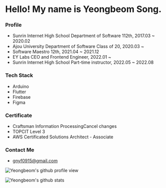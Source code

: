 # Hello! My name is Yeongbeom Song.

### Profile
- Sunrin Internet High School Department of Software 112th, 2017.03 ~ 2020.02
- Ajou University Department of Software Class of 20, 2020.03 ~
- Software Maestro 12th, 2021.04 ~ 2021.12
- EY Labs CEO and Frontend Engineer, 2022.01 ~
- Sunrin Internet High School Part-time instructor, 2022.05 ~ 2022.08

### Tech Stack
- Arduino
- Flutter
- Firebase
- Figma


### Certificate
- Craftsman Information ProcessingCancel changes
- TOPCIT Level 3 
- AWS Certificated Solutions Architect - Associate


### Contact Me
- gnyf0915@gmail.com

![Yeongbeom's github profile view](https://komarev.com/ghpvc/?username=GENYF)

![Yeongbeom's github stats](https://github-readme-stats.vercel.app/api?username=GENYF&count_private=true&show_icons=true)
